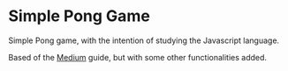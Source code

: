 # Simple Pong Game

Simple Pong game, with the intention of studying the Javascript language.

Based of the [Medium](https://medium.com/@willyan.dantunes/criando-o-game-pong-com-js-em-menos-de-5-minutos-554d8a97a68d) guide, but with some other functionalities added.